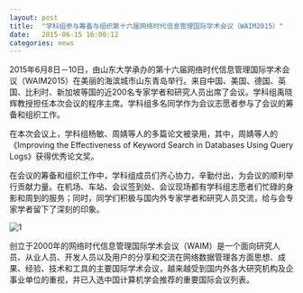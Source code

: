 ```yaml
---
layout: post
title:  "学科组参与筹备与组织第十六届网络时代信息管理国际学术会议（WAIM2015）"
date:   2015-06-15 16:00:12
categories: news
---
```

2015年6月8日－10日，由山东大学承办的第十六届网络时代信息管理国际学术会议（WAIM2015）在美丽的海滨城市山东青岛举行。来自中国、美国、德国、英国、比利时、新加坡等国的近200名专家学者和研究人员出席了会议。学科组禹晓辉教授担任本次会议的程序主席。学科组多名同学作为会议志愿者参与了会议的筹备和组织工作。

在本次会议上，学科组杨敏、周婧等人的多篇论文被录用，其中，周婧等人的《Improving the Effectiveness of Keyword Search in Databases Using Query Logs》获得优秀论文奖。

在会议的筹备和组织工作中，学科组成员们齐心协力，辛勤付出，为会议的顺利举行贡献力量。在机场、车站、会议签到处、会议现场都有学科组志愿者们忙碌的身影和周到的服务；同时，同学们积极与国内外专家学者和研究人员交流，给与会专家学者留下了深刻的印象。

![1]({{site.url}}/image/2015-06-15-1.jpg)

创立于2000年的网络时代信息管理国际学术会议（WAIM）是一个面向研究人员、从业人员、开发人员以及用户的分享和交流在网络数据管理各方面思想、成果、经验、技术和工具的主要国际学术会议，越来越受到国内外各大研究机构及企事业单位的重视，并已入选中国计算机学会推荐的重要国际会议列表。